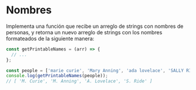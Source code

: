 # Nombres

Implementa una función que recibe un arreglo de strings con nombres de personas,
y retorna un nuevo arreglo de strings con los nombres formateados de la
siguiente manera:

```js
const getPrintableNames = (arr) => {
  // ...
};

const people = ['marie curie', 'Mary Anning', 'ada lovelace', 'SALLY RIDE'];
console.log(getPrintableNames(people));
// [ 'M. Curie', 'M. Anning', 'A. Lovelace', 'S. Ride' ]
```
